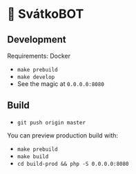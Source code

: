# 🎉 SvátkoBOT


## Development

Requirements: Docker

* `make prebuild`
* `make develop`
* See the magic at `0.0.0.0:8080`


## Build

* `git push origin master`

You can preview production build with:
* `make prebuild`
* `make build`
* `cd build-prod && php -S 0.0.0.0:8080`
